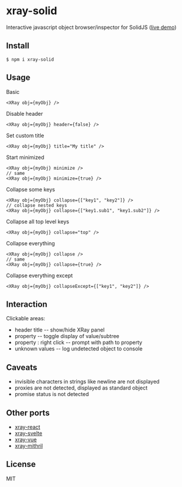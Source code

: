# xray-solid

Interactive javascript object browser/inspector for SolidJS ([live demo](https://xray.haxtra.com))


## Install

	$ npm i xray-solid


## Usage

Basic

	<XRay obj={myObj} />

Disable header

	<XRay obj={myObj} header={false} />

Set custom title

	<XRay obj={myObj} title="My title" />

Start minimized

	<XRay obj={myObj} minimize />
	// same
	<XRay obj={myObj} minimize={true} />

Collapse some keys

	<XRay obj={myObj} collapse={["key1", "key2"]} />
	// collapse nested keys
	<XRay obj={myObj} collapse={["key1.sub1", "key1.sub2"]} />

Collapse all top level keys

	<XRay obj={myObj} collapse="top" />

Collapse everything

	<XRay obj={myObj} collapse />
	// same
	<XRay obj={myObj} collapse={true} />

Collapse everything except

	<XRay obj={myObj} collapseExcept={["key1", "key2"]} />


## Interaction

Clickable areas:

- header title -- show/hide XRay panel
- property -- toggle display of value/subtree
- property : right click -- prompt with path to property
- unknown values -- log undetected object to console


## Caveats

- invisible characters in strings like newline are not displayed
- proxies are not detected, displayed as standard object
- promise status is not detected


## Other ports

- [xray-react](https://github.com/haxtra/xray-react)
- [xray-svelte](https://github.com/haxtra/xray-svelte)
- [xray-vue](https://github.com/haxtra/xray-vue)
- [xray-mithril](https://github.com/haxtra/xray-mithril)


## License

MIT
